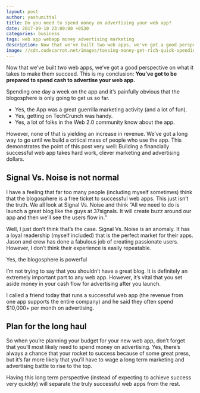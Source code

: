 ```yaml
---
layout: post
author: yashumittal
title: Do you need to spend money on advertising your web app?
date: 2017-09-10 23:00:00 +0530
categories: business
tags: web app webapp money advertising marketing
description: Now that we've built two web apps, we've got a good perspective on what it takes to make them succeed. This is my conclusion - you've got to be prepared to spend cash to advertise your web app. I've been spending
image: //cdn.codecarrot.net/images/tossing-money-get-rich-quick-spending-regrets.jpg
---
```


Now that we’ve built two web apps, we’ve got a good perspective on what it takes to make them succeed. This is my conclusion: **You’ve got to be prepared to spend cash to advertise your web app.**

Spending one day a week on the app and it’s painfully obvious that the blogosphere is only going to get us so far.

* Yes, the App was a great guerrilla marketing activity (and a lot of fun).
* Yes, getting on TechCrunch was handy.
* Yes, a lot of folks in the Web 2.0 community know about the app.

However, none of that is yielding an increase in revenue. We’ve got a long way to go until we build a critical mass of people who use the app. This demonstrates the point of this post very well: Building a financially successful web app takes hard work, clever marketing and advertising dollars.

## Signal Vs. Noise is not normal

I have a feeling that far too many people (including myself sometimes) think that the blogosphere is a free ticket to successful web apps. This just isn’t the truth. We all look at Signal Vs. Noise and think “All we need to do is launch a great blog like the guys at 37signals. It will create buzz around our app and then we’ll see the users flow in.”

Well, I just don’t think that’s the case. Signal Vs. Noise is an anomaly. It has a loyal readership (myself included) that is the perfect market for their apps. Jason and crew has done a fabulous job of creating passionate users. However, I don’t think their experience is easily repeatable.

Yes, the blogosphere is powerful

I’m not trying to say that you shouldn’t have a great blog. It is definitely an extremely important part to any web app. However, it’s vital that you set aside money in your cash flow for advertising after you launch.

I called a friend today that runs a successful web app (the revenue from one app supports the entire company) and he said they often spend $10,000+ per month on advertising.

## Plan for the long haul

So when you’re planning your budget for your new web app, don’t forget that you’ll most likely need to spend money on advertising. Yes, there’s always a chance that your rocket to success because of some great press, but it’s far more likely that you’ll have to wage a long term marketing and advertising battle to rise to the top.

Having this long term perspective (instead of expecting to achieve success very quickly) will separate the truly successful web apps from the rest.
